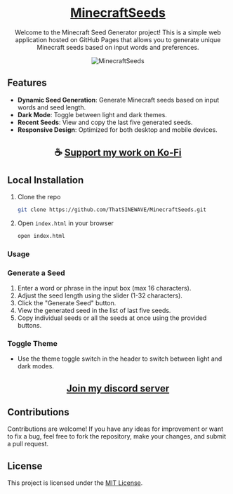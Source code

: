 <div align="center">

# [MinecraftSeeds](https://thatsinewave.github.io/MinecraftSeeds)

Welcome to the Minecraft Seed Generator project! This is a simple web application hosted on GitHub Pages that allows you to generate unique Minecraft seeds based on input words and preferences.

![MinecraftSeeds](https://github.com/ThatSINEWAVE/MinecraftSeeds/assets/133239148/6b6e1b89-f51a-4ce8-95f2-feb3fb1a0001)

</div>

## Features

- **Dynamic Seed Generation**: Generate Minecraft seeds based on input words and seed length.
- **Dark Mode**: Toggle between light and dark themes.
- **Recent Seeds**: View and copy the last five generated seeds.
- **Responsive Design**: Optimized for both desktop and mobile devices.

<div align="center">

## ☕ [Support my work on Ko-Fi](https://ko-fi.com/thatsinewave)

</div>

## Local Installation

1. Clone the repo
   ```sh
   git clone https://github.com/ThatSINEWAVE/MinecraftSeeds.git
   ```
2. Open `index.html` in your browser
   ```sh
   open index.html
   ```

### Usage

### Generate a Seed

1. Enter a word or phrase in the input box (max 16 characters).
2. Adjust the seed length using the slider (1-32 characters).
3. Click the "Generate Seed" button.
4. View the generated seed in the list of last five seeds.
5. Copy individual seeds or all the seeds at once using the provided buttons.

### Toggle Theme

- Use the theme toggle switch in the header to switch between light and dark modes.

<div align="center">

## [Join my discord server](https://discord.gg/2nHHHBWNDw)

</div>

## Contributions

Contributions are welcome! If you have any ideas for improvement or want to fix a bug, feel free to fork the repository, make your changes, and submit a pull request.

## License

This project is licensed under the [MIT License](LICENSE).

